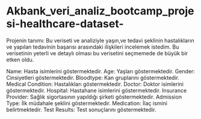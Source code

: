 # Akbank_veri_analiz_bootcamp_projesi-healthcare-dataset-

Projenin tanımı:
  Bu veriseti ve analiziyle yaşın,ve tedavi şeklinin hastalıkların ve yapılan tedavinin başarısı arasındaki ilişkileri incelemek istedim.
  Bu verisetinin yeterli ve detaylı olması bu verisetini seçmemede de büyük bir etken oldu.

Name: Hasta isimlerini göstermektedir.
Age: Yaşları göstermektedir.
Gender: Cinsiyetleri göstermektedir.
Bloodtype: Kan gruplarını göstermektedir.
Medical Condition: Hastalıkları göstermektedir.
Doctor: Doktor isimlerini göstermektedir.
Hospital: Hastahane isimlerini göstermektedir.
Insurance Provider: Sağlık sigortasının yapıldığı şirketi göstermektedir.
Admission Type: İlk müdahale şeklini göstermektedir.
Medication: İlaç ismini belirtmektedir.
Test Results: Test sonuçlarını göstermektedir.
